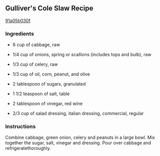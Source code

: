 ## Gulliver's Cole Slaw Recipe

[91a05b030f](http://cookeatshare.com/recipes/gulliver-s-cole-slaw-51840)

### Ingredients

 - 6 cup of cabbage, raw

 - 1/4 cup of onions, spring or scallions (includes tops and bulb), raw

 - 1/3 cup of celery, raw

 - 1/3 cup of oil, corn, peanut, and olive

 - 2 tablespoon of sugars, granulated

 - 1 1/2 teaspoon of salt, table

 - 2 tablespoon of vinegar, red wine

 - 2/3 cup of salad dressing, italian dressing, commercial, regular

### Instructions

Combine cabbage, green onion, celery and peanuts in a large bowl. Mix together the sugar, salt, vinegar and dressing. Pour over cabbage and refrigeratethoroughly.